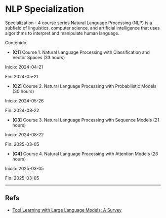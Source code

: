 # NLP Specialization

Specialization - 4 course series Natural Language Processing (NLP) is a subfield of linguistics, computer science, and artificial intelligence that uses algorithms to interpret and manipulate human language. 


Contenido: 

- **[C1]** Course 1. Natural Language Processing with Classification and Vector Spaces
(33 hours)

Inicio: 2024-04-21

Fin: 2024-05-21


- **[C2]** Course 2. Natural Language Processing with Probabilistic Models
(30 hours)

Inicio: 2024-05-26

Fin: 2024-08-22

- **[C3]** Course 3. Natural Language Processing with Sequence Models
(21 hours)

Inicio: 2024-08-22

Fin: 2025-03-05
  
- **[C4]** Course 4. Natural Language Processing with Attention Models
(26 hours)

Inicio: 2025-03-05

Fin: 2025-03-05

---

## Refs

-  [Tool Learning with Large Language Models: A Survey](https://arxiv.org/pdf/2405.17935)
